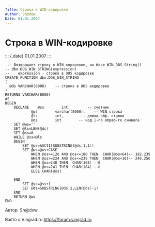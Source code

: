```yaml
---
Title: Строка в WIN-кодировке
Author: Sh@dow
Date: 01.01.2007
---
```



Строка в WIN-кодировке
======================

::: {.date}
01.01.2007
:::

     -- Возвращает строку в WIN кодировке, на базе WIN_DOS_String()
    -- dbo.DOS_WIN_STRING(expression)
    --    expression - строка в DOS кодировке
    CREATE FUNCTION dbo.DOS_WIN_STRING
    (
      @ds VARCHAR(8000)    -- строка в DOS кодировке
    )
    RETURNS VARCHAR(8000)
    AS  
    BEGIN
        DECLARE    @ss        int,        -- счетчик
                @ws        varchar(8000),    -- WIN строка
                @ls        int,        -- длина обр. строки
                @os        int        -- код 1-го обраб-го символа
        SET @ws=''
        SET @ls=LEN(@ds)
        SET @ss=0
        WHILE @ss<@ls
        BEGIN
            SET @os=ASCII(SUBSTRING(@ds,1,1))
            SET @ws=@ws+CASE
                WHEN @os>=128 AND @os<=180 THEN  CHAR(@os+64)-- 192.239
                WHEN @os>=224 AND @os<=239 THEN  CHAR(@os+16)-- 240.256
                WHEN @os=240 THEN  CHAR(168) --Ё
                WHEN @os=241 THEN  CHAR(184) --ё
                ELSE CHAR(@os)
     
        END                        
            SET @ss=@ss+1
            SET @ds=SUBSTRING(@ds,2,LEN(@ds)-1)
        END
        RETURN @ws
    END 

Автор: Sh@dow

Взято с Vingrad.ru <https://forum.vingrad.ru>
